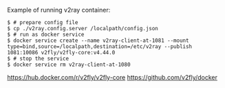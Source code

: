 Example of running v2ray container:


```shell
$ # prepare config file
$ cp ./v2ray.config.server /localpath/config.json
$ # run as docker service
$ docker service create --name v2ray-client-at-1081 --mount type=bind,source=/localpath,destination=/etc/v2ray --publish 1081:10086 v2fly/v2fly-core:v4.44.0
$ # stop the service
$ docker service rm v2ray-client-at-1080
```


https://hub.docker.com/r/v2fly/v2fly-core
https://github.com/v2fly/docker